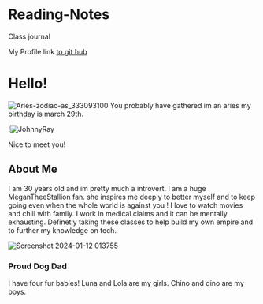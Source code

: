 # Reading-Notes

Class journal



My Profile link [to git hub ](https://github.com/jrsmithma17)






# Hello!

![Aries-zodiac-as_333093100](https://github.com/jrsmithma17/reading-notes/assets/156276958/1f2488a0-5ab1-4c39-a446-d1b09d4da2a1)
You probably have gathered im an aries my birthday is march 29th. 

!![JohnnyRay](https://github.com/jrsmithma17/reading-notes/assets/156276958/991738b1-281d-485b-9f82-eb104f6fa718)

Nice to meet you!

## About Me 
I am 30 years old and im pretty much a introvert. I am a huge MeganTheeStallion fan. she inspires me deeply to better myself and to keep going even when the whole world is against you ! I love to watch movies and chill with family. I work in medical claims and it can be mentally exhausting. Definetly taking these classes to help build my own empire and to further my knowledge on tech. 

![Screenshot 2024-01-12 013755](https://github.com/jrsmithma17/reading-notes/assets/156276958/c484266e-9d4c-4a37-8e9f-acbe3900859c)


### Proud Dog Dad 
I have four fur babies! Luna and Lola are my girls. Chino and dino are my boys.  

####

